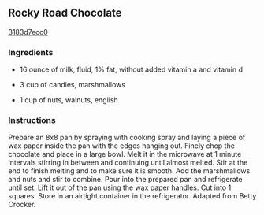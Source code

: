 ## Rocky Road Chocolate

[3183d7ecc0](http://tastykitchen.com/recipes/desserts/rocky-road-chocolate/)

### Ingredients

 - 16 ounce of milk, fluid, 1% fat, without added vitamin a and vitamin d

 - 3 cup of candies, marshmallows

 - 1 cup of nuts, walnuts, english

### Instructions

Prepare an 8x8 pan by spraying with cooking spray and laying a piece of wax paper inside the pan with the edges hanging out. Finely chop the chocolate and place in a large bowl. Melt it in the microwave at 1 minute intervals stirring in between and continuing until almost melted. Stir at the end to finish melting and to make sure it is smooth. Add the marshmallows and nuts and stir to combine. Pour into the prepared pan and refrigerate until set. Lift it out of the pan using the wax paper handles. Cut into 1 squares. Store in an airtight container in the refrigerator. Adapted from Betty Crocker.